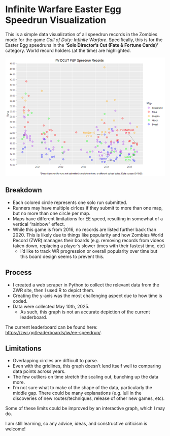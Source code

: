 # Infinite Warfare Easter Egg Speedrun Visualization

This is a simple data visualization of all speedrun records in the
Zombies mode for the game *Call of Duty: Infinite Warfare*.
Specifically, this is for the Easter Egg speedruns in the **‘Solo
Director’s Cut (Fate & Fortune Cards)’** category. World record holders
(at the time) are highlighted.

![](Figures/Fig_maps.png)

## Breakdown

-   Each colored circle represents one solo run submitted.
-   Runners may have multiple cirlces if they submit to more than one
    map, but no more than one circle per map.
-   Maps have different limitations for EE speed, resulting in somewhat
    of a vertical “rainbow” effect.
-   While this game is from 2016, no records are listed further back
    than 2020. This is likely due to things like popularity and how
    Zombies World Record (ZWR) manages their boards (e.g. removing
    records from videos taken down, replacing a player’s slower times
    with their fastest time, etc)
    -   I’d like to track WR progression or overall popularity over time
        but this board design seems to prevent this.

## Process

-   I created a web scraper in Python to collect the relevant data from
    the ZWR site, then I used R to depict them.
-   Creating the y-axis was the most challenging aspect due to how time
    is coded.
-   Data were collected May 10th, 2025.
    -   As such, this graph is not an accurate depiction of the current
        leaderboard.

The current leaderboard can be found here:
<https://zwr.gg/leaderboards/iw/ee-speedrun/>.

## Limitations

-   Overlapping circles are difficult to parse.
-   Even with the gridlines, this graph doesn’t lend itself well to
    comparing data points across years.
-   The few outliers on time stretch the scaling out, bunching up the
    data more.
-   I’m not sure what to make of the shape of the data, particularly the
    middle gap. There could be many explanations (e.g. lull in the
    discoveries of new routes/techniques, release of other new games,
    etc).

Some of these limits could be improved by an interactive graph, which I
may do.

I am still learning, so any advice, ideas, and constructive criticism is
welcome!
